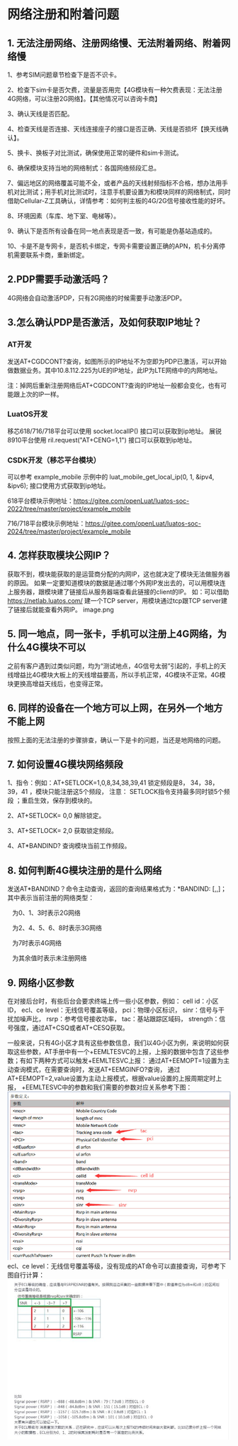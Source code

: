 # 网络注册和附着问题

## 1. 无法注册网络、注册网络慢、无法附着网络、附着网络慢

1、参考SIM问题章节检查下是否不识卡。

2、检查下sim卡是否欠费，流量是否用完【4G模块有一种欠费表现：无法注册4G网络，可以注册2G网络】。【其他情况可以咨询卡商】

3、确认天线是否匹配。

4、检查天线是否连接、天线连接座子的接口是否正确、天线是否损坏【换天线确认】。

5、换卡、换板子对比测试，确保使用正常的硬件和sim卡测试。

6、确保模块支持当地的网络制式：各国网络频段汇总。

7、偏远地区的网络覆盖可能不全，或者产品的天线射频指标不合格，想办法用手机对比测试；用手机对比测试时，注意手机要设置为和模块同样的网络制式，同时借助Cellular-Z工具确认，详情参考：如何判主板的4G/2G信号接收性能的好坏。

8、环境因素（车库、地下室、电梯等）。

9、确认下是否所有设备在同一地点表现是否一致，有可能是伪基站造成的。

10、卡是不是专网卡，是否机卡绑定，专网卡需要设置正确的APN，机卡分离停机需要联系卡商，重新绑定。

## 2.PDP需要手动激活吗？

4G网络会自动激活PDP，只有2G网络的时候需要手动激活PDP。

## 3.怎么确认PDP是否激活，及如何获取IP地址？

### AT开发

发送AT+CGDCONT?查询，如图所示的IP地址不为空即为PDP已激活，可以开始做数据业务。其中10.8.112.225为UE的IP地址，此IP为LTE网络中的内网地址。

注：掉网后重新注册网络后AT+CGDCONT?查询的IP地址一般都会变化，也有可能跟上次的IP一样。

### LuatOS开发

移芯618/716/718平台可以使用 socket.localIP() 接口可以获取到ip地址。
展锐8910平台使用 ril.request("AT+CENG=1,1") 接口可以获取到ip地址。

### CSDK开发（移芯平台模块）

可以参考 example_mobile 示例中的 luat_mobile_get_local_ip(0, 1, &ipv4, &ipv6); 接口使用方式获取到ip地址。

618平台模块示例地址：https://gitee.com/openLuat/luatos-soc-2022/tree/master/project/example_mobile

716/718平台模块示例地址：https://gitee.com/openLuat/luatos-soc-2024/tree/master/project/example_mobile

## 4. 怎样获取模块公网IP？

获取不到，模块能获取的是运营商分配的内网IP，这也就决定了模块无法做服务器的原因。
如果一定要知道模块的数据是通过哪个外网IP发出去的，可以用模块连上服务器，跟模块建了链接后从服务器端查看此链接的client的IP。
如：可以借助 https://netlab.luatos.com/ 建一个TCP server，用模块通过tcp跟TCP server建了链接后就能查看外网IP。
image.png

## 5. 同一地点，同一张卡，手机可以注册上4G网络，为什么4G模块不可以

之前有客户遇到过类似问题，均为“测试地点，4G信号太弱”引起的，手机上的天线增益比4G模块大板上的天线增益要高，所以手机正常，4G模块不正常。4G模块更换高增益天线后，也变得正常。

## 6. 同样的设备在一个地方可以上网，在另外一个地方不能上网

按照上面的无法注册的步骤排查，确认一下是卡的问题，当还是地网络的问题。

## 7. 如何设置4G模块网络频段

1、指令：例如：AT+SETLOCK=1,0,8,34,38,39,41
锁定频段是8， 34，38，39，41 ，模块只能注册这5个频段，
注意： SETLOCK指令支持最多同时锁5个频段 ；重启生效，保存到模块的。

2、AT+SETLOCK= 0,0 解除锁定。

3、AT+SETLOCK= 2,0 获取锁定频段。

4、AT*BANDIND? 查询模块当前工作频段。

## 8. 如何判断4G模块注册的是什么网络

发送AT*BANDIND？命令主动查询，返回的查询结果格式为：*BANDIND: <n>[,<band>,<AcT>]；其中<AcT>表示当前注册的网络类型：

  <AcT>为0、1、3时表示2G网络

  <AcT>为2、4、5、6、8时表示3G网络

  <AcT>为7时表示4G网络

  <AcT>为其余值时表示未注册网络

## 9. 网络小区参数

在对接后台时，有些后台会要求终端上传一些小区参数，例如：
cell id：小区ID，
ecl、ce level：无线信号覆盖等级，
pci：物理小区标识，
sinr：信号与干扰加噪声比，
rsrp：参考信号接收功率，
tac：基站跟踪区域码，
strength：信号强度，通过AT+CSQ或者AT+CESQ获取。

一般来说，只有4G小区才具有这些参数信息，我们以4G小区为例，来说明如何获取这些参数，AT手册中有一个+EEMLTESVC的上报，上报的数据中包含了这些参数；有如下两种方式可以触发+EEMLTESVC上报：
通过AT+EEMOPT=1设置为主动查询模式，在需要查询时，发送AT+EEMGINFO?查询，
通过AT+EEMOPT=2,value设置为主动上报模式，根据value设置的上报周期定时上报，
+EEMLTESVC中的参数和我们需要的参数对应关系参考下图：
![](../../image/常见问题/网络注册和附着问题/20220719110948684_image.png)
ecl、ce level：无线信号覆盖等级，没有现成的AT命令可以直接查询，可参考下图自行计算：
![](../../image/常见问题/网络注册和附着问题/20220719111014808_image.png)